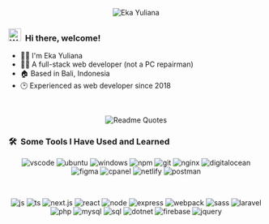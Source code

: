 <p align="center">
  <img src="https://capsule-render.vercel.app/api?type=waving&color=gradient&height=135&section=header&text=Eka%20Yuliana&animation=fadeIn" alt="Eka Yuliana" />
</p>

### <img src="https://raw.githubusercontent.com/Tarikul-Islam-Anik/Animated-Fluent-Emojis/master/Emojis/Hand%20gestures/Waving%20Hand%20Medium-Light%20Skin%20Tone.png" alt="Waving Hand Medium-Light Skin Tone" width="25" height="25" /> &nbsp;Hi there, welcome!
* 🙋‍♂️ I'm Eka Yuliana
* 🤵‍♂️ A full-stack web developer (not a PC repairman)
* 🏠 Based in Bali, Indonesia
* 🕑 Experienced as web developer since 2018
<!-- * ⚡ Fun fact: "programming teaches you how to think" -->

<br/>

<!-- ![Readme Quotes](https://github-readme-quotes.ekaypd.com/api?type=horizontal&theme=dracula) -->
<!-- source => https://github.com/PiyushSuthar/github-readme-quotes -->
<p align="center">
  <img src="https://github-readme-quotes.ekaypd.com/api?type=horizontal&theme=dracula" alt="Readme Quotes" title="Find out more at https://github-readme-quotes.ekaypd.com" />
</p>

<h3> 🛠️ &nbsp;Some Tools I Have Used and Learned</h3>
<p align="center">
  <img src="https://img.shields.io/badge/VSCode-0078D4?style=for-the-badge&logo=visual%20studio%20code&logoColor=white" alt="vscode" title="vscode" />
  <!-- <img src="https://cdn.jsdelivr.net/gh/devicons/devicon/icons/vscode/vscode-original.svg" alt="vscode" title="vscode" width="45" height="45"/> -->
  <img src="https://img.shields.io/badge/Ubuntu-E95420?style=for-the-badge&logo=ubuntu&logoColor=white" alt="ubuntu" title="ubuntu" />
  <!-- <img src="https://cdn.jsdelivr.net/gh/devicons/devicon/icons/ubuntu/ubuntu-plain-wordmark.svg" alt="ubuntu" title="ubuntu" width="45" height="45" /> -->
  <img src="https://img.shields.io/badge/Windows-0078D6?style=for-the-badge&logo=windows&logoColor=white" alt="windows" title="windows" />
  <img src="https://img.shields.io/badge/npm-CB3837?style=for-the-badge&logo=npm&logoColor=white" alt="npm" title="npm" />
  <img src="https://img.shields.io/badge/GIT-E44C30?style=for-the-badge&logo=git&logoColor=white" alt="git" title="git" />
  <!-- <img src="https://cdn.jsdelivr.net/gh/devicons/devicon/icons/npm/npm-original-wordmark.svg" alt="npm" title="npm" width="45" height="45" />  -->
  <img src="https://img.shields.io/badge/Nginx-009639?style=for-the-badge&logo=nginx&logoColor=white" alt="nginx" title="nginx" />
  <!-- <img src="https://cdn.jsdelivr.net/gh/devicons/devicon/icons/nginx/nginx-original.svg" alt="nginx" title="nginx" width="45" height="45" /> -->
  <!-- <img src="https://cdn.jsdelivr.net/gh/devicons/devicon/icons/putty/putty-original.svg" alt="putty" title="putty" width="45" height="45" />   -->
  <img src="https://img.shields.io/badge/Digital_Ocean-0080FF?style=for-the-badge&logo=DigitalOcean&logoColor=white" alt="digitalocean" title="digitalocean" />
  <!-- <img src="https://cdn.jsdelivr.net/gh/devicons/devicon/icons/digitalocean/digitalocean-original-wordmark.svg" alt="digitalocean" title="digitalocean" width="45" height="45" /> -->
  <img src="https://img.shields.io/badge/Figma-F24E1E?style=for-the-badge&logo=figma&logoColor=white" alt="figma" title="figma" />
  <!-- <img src="https://cdn.jsdelivr.net/gh/devicons/devicon/icons/figma/figma-original.svg" alt="figma" title="figma" width="45" height="45" /> -->
  <img src="https://img.shields.io/badge/Cpanel-FF6C2C?style=for-the-badge&logo=cpanel&logoColor=white" alt="cpanel" title="cpanel" />
  <img src="https://img.shields.io/badge/Netlify-00C7B7?style=for-the-badge&logo=netlify&logoColor=white" alt="netlify" title="netlify" />
  <img src="https://img.shields.io/badge/Postman-FF6C37?style=for-the-badge&logo=Postman&logoColor=white" alt="postman" title="postman" />
          
          
</p>
<br/>
<p align="center">
  <img src="https://img.shields.io/badge/JavaScript-323330?style=for-the-badge&logo=javascript&logoColor=F7DF1E" alt="js" title="javascript" />
  <img src="https://img.shields.io/badge/TypeScript-007ACC?style=for-the-badge&logo=typescript&logoColor=white" alt="ts" title="typescript" />
  <img src="https://img.shields.io/badge/next.js-000000?style=for-the-badge&logo=nextdotjs&logoColor=white" alt="next.js" title="next.js" />
  <img src="https://img.shields.io/badge/React-20232A?style=for-the-badge&logo=react&logoColor=61DAFB" alt="react" title="react" />
  <img src="https://img.shields.io/badge/Node.js-339933?style=for-the-badge&logo=nodedotjs&logoColor=white" alt="node" title="node" />   
  <img src="https://img.shields.io/badge/Express.js-000000?style=for-the-badge&logo=express&logoColor=white" alt="express" title="express" />     
  <img src="https://img.shields.io/badge/Webpack-8DD6F9?style=for-the-badge&logo=Webpack&logoColor=white" alt="webpack" title="webpack" />
  <img src="https://img.shields.io/badge/Sass-CC6699?style=for-the-badge&logo=sass&logoColor=white" alt="sass" title="sass" />
  <img src="https://img.shields.io/badge/Laravel-FF2D20?style=for-the-badge&logo=laravel&logoColor=white" alt="laravel" title="laravel" />        
  <img src="https://img.shields.io/badge/PHP-777BB4?style=for-the-badge&logo=php&logoColor=white" alt="php" title="php" />
  <img src="https://img.shields.io/badge/MySQL-005C84?style=for-the-badge&logo=mysql&logoColor=white" alt="mysql" title="mysql" />     
  <img src="https://img.shields.io/badge/Microsoft%20SQL%20Server-CC2927?style=for-the-badge&logo=microsoft%20sql%20server&logoColor=white" alt="sql" title="sql server" />   
  <img src="https://img.shields.io/badge/.NET-512BD4?style=for-the-badge&logo=dotnet&logoColor=white" alt="dotnet" title=".net" />
  <img src="https://img.shields.io/badge/firebase-ffca28?style=for-the-badge&logo=firebase&logoColor=black" alt="firebase" title="firebase" /> 
  <img src="https://img.shields.io/badge/jQuery-0769AD?style=for-the-badge&logo=jquery&logoColor=white" alt="jquery" title="jquery" /> 
  
  <!-- <img src="https://cdn.jsdelivr.net/gh/devicons/devicon/icons/javascript/javascript-original.svg" alt="js" title="javascript" width="45" height="45" /> -->
  <!-- <picture>
     <source media="(prefers-color-scheme: dark)" srcset="https://cdn.jsdelivr.net/gh/devicons/devicon/icons/nextjs/nextjs-original-wordmark.svg">
     <img src="https://cdn.jsdelivr.net/gh/devicons/devicon/icons/nextjs/nextjs-original-wordmark.svg" alt="next.js" title="next.js" width="45" height="45" />
    </picture> -->
  <!-- <img src="https://cdn.jsdelivr.net/gh/devicons/devicon/icons/react/react-original-wordmark.svg" alt="react" title="react" width="45" height="45" /> -->
  <!-- <img src="https://cdn.jsdelivr.net/gh/devicons/devicon/icons/nodejs/nodejs-original-wordmark.svg" alt="node" title="node" width="45" height="45" />    -->
  <!-- <img src="https://cdn.jsdelivr.net/gh/devicons/devicon/icons/express/express-original-wordmark.svg" alt="express" title="express" width="45" height="45" />      -->
  <!-- <img src="https://cdn.jsdelivr.net/gh/devicons/devicon/icons/webpack/webpack-original-wordmark.svg" alt="webpack" title="webpack" width="45" height="45" /> -->
  <!-- <img src="https://cdn.jsdelivr.net/gh/devicons/devicon/icons/sass/sass-original.svg" alt="sass" title="sass" width="45" height="45" /> -->
  <!-- <img src="https://cdn.jsdelivr.net/gh/devicons/devicon/icons/laravel/laravel-plain-wordmark.svg" alt="laravel" title="laravel" width="45" height="45" />         -->
  <!-- <img src="https://cdn.jsdelivr.net/gh/devicons/devicon/icons/php/php-original.svg" alt="php" title="php" width="45" height="45" /> -->
  <!-- <img src="https://cdn.jsdelivr.net/gh/devicons/devicon/icons/mysql/mysql-original-wordmark.svg" alt="mysql" title="mysql" width="45" height="45" />      -->
  <!-- <img src="https://cdn.jsdelivr.net/gh/devicons/devicon/icons/microsoftsqlserver/microsoftsqlserver-plain-wordmark.svg" alt="sql" title="sql server" width="45" height="45" /> -->
  <!-- <img src="https://cdn.jsdelivr.net/gh/devicons/devicon/icons/dot-net/dot-net-original-wordmark.svg" alt="dotnet" title=".net" width="45" height="45" /> -->
  <!-- <img src="https://cdn.jsdelivr.net/gh/devicons/devicon/icons/firebase/firebase-plain-wordmark.svg" alt="firebase" title="firebase" width="45" height="45" />     -->
</p>

<!-- <p align="center">
  <img src="https://github-readme-stats.vercel.app/api/top-langs/?username=wynekayuliana" />
 </p> -->

<!--
Note:
  https://github.com/kyechan99/capsule-render

  https://devicon.dev/

  https://rahuldkjain.github.io/gh-profile-readme-generator/

  https://github.com/alexandresanlim/Badges4-README.md-Profile
--->

<!---
wynekayuliana/wynekayuliana is a ✨ special ✨ repository because its `README.md` (this file) appears on your GitHub profile.
You can click the Preview link to take a look at your changes.
--->
